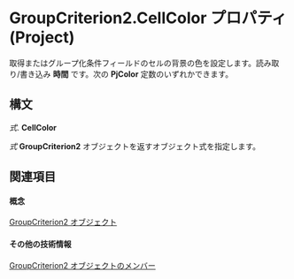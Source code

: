 
# GroupCriterion2.CellColor プロパティ (Project)

取得またはグループ化条件フィールドのセルの背景の色を設定します。読み取り/書き込み **時間** です。次の **PjColor** 定数のいずれかできます。


## 構文

 _式_. **CellColor**

 _式_ **GroupCriterion2** オブジェクトを返すオブジェクト式を指定します。


## 関連項目


#### 概念


[GroupCriterion2 オブジェクト](06047a9d-a9db-43e0-e759-e24560da7128.md)
#### その他の技術情報


[GroupCriterion2 オブジェクトのメンバー](http://msdn.microsoft.com/library/c18e9700-62e4-754e-e8d6-49aa97b97ab1%28Office.15%29.aspx)